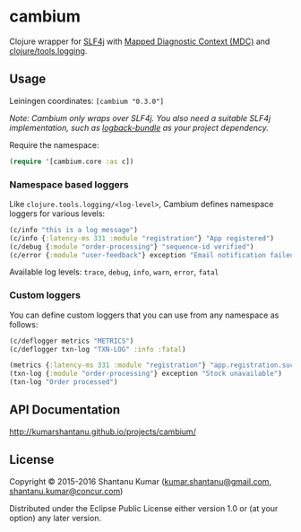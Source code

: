 # cambium

Clojure wrapper for [SLF4j](http://www.slf4j.org/) with
[Mapped Diagnostic Context (MDC)](http://www.slf4j.org/api/org/slf4j/MDC.html) and
[clojure/tools.logging](https://github.com/clojure/tools.logging).

## Usage

Leiningen coordinates: `[cambium "0.3.0"]`

_Note: Cambium only wraps over SLF4j. You also need a suitable SLF4j implementation, such as
[logback-bundle](https://github.com/kumarshantanu/logback-bundle) as your project dependency._

Require the namespace:

```clojure
(require '[cambium.core :as c])
```


### Namespace based loggers

Like `clojure.tools.logging/<log-level>`, Cambium defines namespace loggers for various levels:

```clojure
(c/info "this is a log message")                                          ; simple message logging
(c/info {:latency-ms 331 :module "registration"} "App registered")        ; context and message
(c/debug {:module "order-processing"} "sequence-id verified")
(c/error {:module "user-feedback"} exception "Email notification failed") ; context, exception and message
```

Available log levels: `trace`, `debug`, `info`, `warn`, `error`, `fatal`


### Custom loggers

You can define custom loggers that you can use from any namespace as follows:

```clojure
(c/deflogger metrics "METRICS")
(c/deflogger txn-log "TXN-LOG" :info :fatal)

(metrics {:latency-ms 331 :module "registration"} "app.registration.success") ; context and message
(txn-log {:module "order-processing"} exception "Stock unavailable")          ; context, exception and message
(txn-log "Order processed")                                                   ; simple message logging
```


## API Documentation

http://kumarshantanu.github.io/projects/cambium/


## License

Copyright © 2015-2016 Shantanu Kumar (kumar.shantanu@gmail.com, shantanu.kumar@concur.com)

Distributed under the Eclipse Public License either version 1.0 or (at
your option) any later version.
